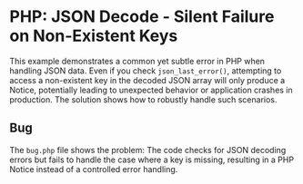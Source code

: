 # PHP: JSON Decode - Silent Failure on Non-Existent Keys

This example demonstrates a common yet subtle error in PHP when handling JSON data.  Even if you check `json_last_error()`, attempting to access a non-existent key in the decoded JSON array will only produce a Notice, potentially leading to unexpected behavior or application crashes in production.  The solution shows how to robustly handle such scenarios. 

## Bug
The `bug.php` file shows the problem:  The code checks for JSON decoding errors but fails to handle the case where a key is missing, resulting in a PHP Notice instead of a controlled error handling.
